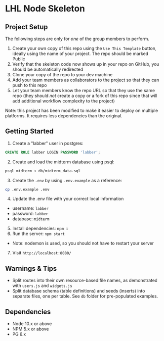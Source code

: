LHL Node Skeleton
=========

## Project Setup

The following steps are only for _one_ of the group members to perform.

1. Create your own copy of this repo using the `Use This Template` button, ideally using the name of your project. The repo should be marked Public
2. Verify that the skeleton code now shows up in your repo on GitHub, you should be automatically redirected
3. Clone your copy of the repo to your dev machine
4. Add your team members as collaborators to the project so that they can push to this repo
5. Let your team members know the repo URL so that they use the same repo (they should _not_ create a copy or a fork of this repo since that will add additional workflow complexity to the project)

Note: this project has been modified to make it easier to deploy on multiple platforms.  It requires less dependencies than the original.

## Getting Started

1. Create a "labber" user in postgres: 
``` sql
CREATE ROLE labber LOGIN PASSWORD 'labber';
```
2. Create and load the midterm database using psql:
  ``` bash
  psql midterm < db/midterm_data.sql
  ```

3. Create the `.env` by using `.env.example` as a reference: 
  ``` bash
cp .env.example .env
```
4. Update the .env file with your correct local information 
  - username: `labber` 
  - password: `labber` 
  - database: `midterm`
5. Install dependencies: `npm i`
6. Run the server: `npm start`
  - Note: nodemon is used, so you should not have to restart your server
7. Visit `http://localhost:8080/`

## Warnings & Tips

- Split routes into their own resource-based file names, as demonstrated with `users.js` and `widgets.js`
- Split database schema (table definitions) and seeds (inserts) into separate files, one per table. See `db` folder for pre-populated examples. 

## Dependencies

- Node 10.x or above
- NPM 5.x or above
- PG 6.x
